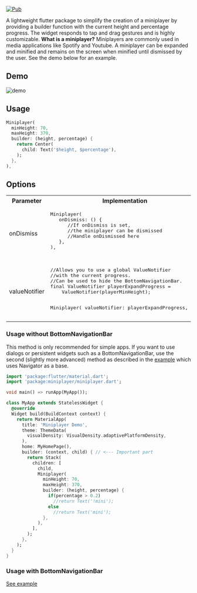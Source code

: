 [![Pub](https://img.shields.io/pub/v/miniplayer?color=2196F3)](https://pub.dev/packages/miniplayer)

A lightweight flutter package to simplify the creation of a miniplayer by providing a builder function with the current height and percentage progress. The widget responds to tap and drag gestures and is highly customizable.
**What is a miniplayer?**
Miniplayers are commonly used in media applications like Spotify and Youtube. A miniplayer can be expanded and minified and remains on the screen when minified until dismissed by the user.
See the demo below for an example.

## Demo

![demo](./example/demo_gif/demo.gif "demo")

## Usage

```dart
Miniplayer(
  minHeight: 70,
  maxHeight: 370,
  builder: (height, percentage) {
    return Center(
      child: Text('$height, $percentage'),
    );
  },
),
```

## Options

<table>
  <tr></tr>
  <tr>
    <th>Parameter</th>
    <th>Implementation</th>
    <th>Demo</th>
  </tr>
  <tr>
    <td>onDismiss</td>
    <td>
      <pre lang="dart">
Miniplayer(
   onDismiss: () {
      //If onDismiss is set, 
      //the miniplayer can be dismissed
      //Handle onDismissed here
   }, 
),
      </pre>
    </td>
     <td>
       <img src="https://raw.githubusercontent.com/peterscodee/miniplayer/master/example/demo_gif/demo_dismiss.gif"/>
     </td>
  </tr>
  <tr></tr>
    <tr>
      <td>valueNotifier</td>
      <td>
        <pre lang="dart">
//Allows you to use a global ValueNotifier 
//with the current progress. 
//Can be used to hide the BottomNavigationBar.
final ValueNotifier<double> playerExpandProgress =
    ValueNotifier(playerMinHeight);
    
    
Miniplayer(
   valueNotifier: playerExpandProgress, 
),
        </pre>
      </td>
       <td>
         <img src="https://raw.githubusercontent.com/peterscodee/miniplayer/master/example/demo_gif/demo_valueNotifier.gif"/>
       </td>
    </tr>
</table>

### Usage without BottomNavigationBar
This method is only recommended for simple apps. If you want to use dialogs or persistent widgets such as a BottomNavigationBar, use the second (slightly more advanced) method as described in the [example](https://pub.dev/packages/miniplayer/example) which uses Navigator as a base.

```dart
import 'package:flutter/material.dart';
import 'package:miniplayer/miniplayer.dart';

void main() => runApp(MyApp());

class MyApp extends StatelessWidget {
  @override
  Widget build(BuildContext context) {
    return MaterialApp(
      title: 'Miniplayer Demo',
      theme: ThemeData(
        visualDensity: VisualDensity.adaptivePlatformDensity,
      ),
      home: MyHomePage(),
      builder: (context, child) { // <--- Important part
        return Stack(
          children: [
            child,
            Miniplayer(
              minHeight: 70,
              maxHeight: 370,
              builder: (height, percentage) {
                if(percentage > 0.2)
                  //return Text('!mini');
                else 
                  //return Text('mini');
              },
            ),
          ],
        );
      },
    );
  }
}
```

### Usage with BottomNavigationBar

[See example](https://pub.dev/packages/miniplayer/example)
